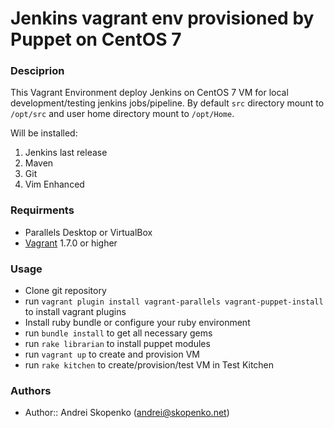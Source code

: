 # Jenkins vagrant env provisioned by Puppet on CentOS 7

### Desciprion

This Vagrant Environment deploy Jenkins on CentOS 7 VM for local development/testing jenkins jobs/pipeline.
By default `src` directory mount to `/opt/src` and user home directory mount to `/opt/Home`.

Will be installed:
1. Jenkins last release
1. Maven
1. Git
1. Vim Enhanced

### Requirments

* Parallels Desktop or VirtualBox
* [Vagrant](https://www.vagrantup.com/downloads.html) 1.7.0 or higher

### Usage
* Clone git repository
* run `vagrant plugin install vagrant-parallels vagrant-puppet-install` to install vagrant plugins
* Install ruby bundle or configure your ruby environment
* run `bundle install` to get all necessary gems
* run `rake librarian` to install puppet modules
* run `vagrant up` to create and provision VM
* run `rake kitchen` to create/provision/test VM in Test Kitchen

### Authors

* Author:: Andrei Skopenko (andrei@skopenko.net)
